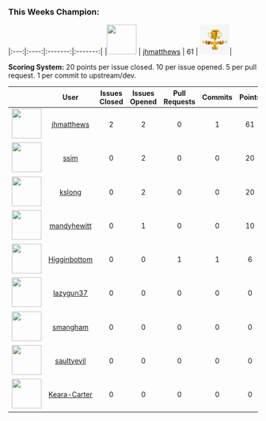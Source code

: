 
	
### This Weeks Champion:

|:---:|:----:|:-------:|:-------:|
|<img src="https://avatars1.githubusercontent.com/u/3007249?v=4" width="60" height="60" /> | [jhmatthews](https://github.com/jhmatthews) | 61 | <img src="img/trophy.jpg" width="60" height="60" />|

**Scoring System:** 
20 points per issue closed. 10 per issue opened. 5 per pull request. 1 per commit to upstream/dev.

|     |   User   |Issues Closed|Issues Opened|Pull Requests| Commits | Points |
|:---:|:--------:|:-----------:|:-----------:|:-----------:|:-------:|:-------:|
| <img src="https://avatars1.githubusercontent.com/u/3007249?v=4" width="60" height="60" /> | [jhmatthews](https://github.com/jhmatthews) | 2 | 2 | 0 | 1 | 61 |
| <img src="https://avatars1.githubusercontent.com/u/790317?v=4" width="60" height="60" /> | [ssim](https://github.com/ssim) | 0 | 2 | 0 | 0 | 20 |
| <img src="https://avatars0.githubusercontent.com/u/2530901?v=4" width="60" height="60" /> | [kslong](https://github.com/kslong) | 0 | 2 | 0 | 0 | 20 |
| <img src="https://avatars2.githubusercontent.com/u/32335653?v=4" width="60" height="60" /> | [mandyhewitt](https://github.com/mandyhewitt) | 0 | 1 | 0 | 0 | 10 |
| <img src="https://avatars0.githubusercontent.com/u/3329213?v=4" width="60" height="60" /> | [Higginbottom](https://github.com/Higginbottom) | 0 | 0 | 1 | 1 | 6 |
| <img src="https://avatars1.githubusercontent.com/u/4816000?v=4" width="60" height="60" /> | [lazygun37](https://github.com/lazygun37) | 0 | 0 | 0 | 0 | 0 |
| <img src="https://avatars3.githubusercontent.com/u/8093436?v=4" width="60" height="60" /> | [smangham](https://github.com/smangham) | 0 | 0 | 0 | 0 | 0 |
| <img src="https://avatars2.githubusercontent.com/u/19627279?v=4" width="60" height="60" /> | [saultyevil](https://github.com/saultyevil) | 0 | 0 | 0 | 0 | 0 |
| <img src="https://avatars2.githubusercontent.com/u/40031694?v=4" width="60" height="60" /> | [Keara-Carter](https://github.com/Keara-Carter) | 0 | 0 | 0 | 0 | 0 |
